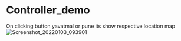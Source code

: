 # Controller_demo
On clicking button  yavatmal or pune its show respective location map
![Screenshot_20220103_093901](https://user-images.githubusercontent.com/62168123/147904730-55b179b5-19df-48f9-9115-d86522a643a6.jpg)
